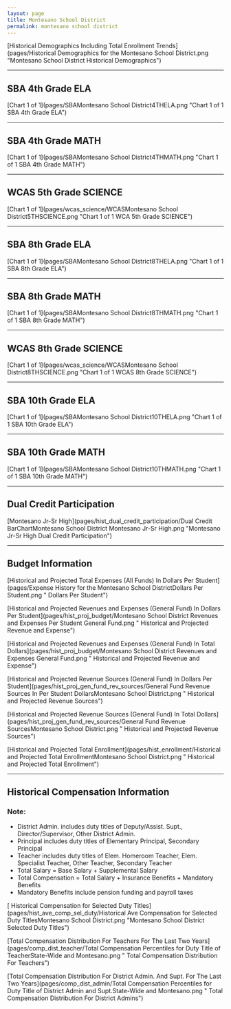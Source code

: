 ```yaml
---
layout: page
title: Montesano School District
permalink: montesano school district
---
```



[Historical Demographics Including Total Enrollment Trends](pages/Historical Demographics for the Montesano School District.png "Montesano School District Historical Demographics")

___

## SBA 4th Grade ELA

[Chart 1 of 1](pages/SBAMontesano School District4THELA.png "Chart 1 of 1 SBA 4th Grade ELA")


___

## SBA 4th Grade MATH

[Chart 1 of 1](pages/SBAMontesano School District4THMATH.png "Chart 1 of 1 SBA 4th Grade MATH")


___

## WCAS 5th Grade SCIENCE

[Chart 1 of 1](pages/wcas_science/WCASMontesano School District5THSCIENCE.png "Chart 1 of 1 WCA 5th Grade SCIENCE")


___

## SBA 8th Grade ELA

[Chart 1 of 1](pages/SBAMontesano School District8THELA.png "Chart 1 of 1 SBA 8th Grade ELA")


___

## SBA 8th Grade MATH

[Chart 1 of 1](pages/SBAMontesano School District8THMATH.png "Chart 1 of 1 SBA 8th Grade MATH")


___

## WCAS 8th Grade SCIENCE

[Chart 1 of 1](pages/wcas_science/WCASMontesano School District8THSCIENCE.png "Chart 1 of 1 WCAS 8th Grade SCIENCE")


___

## SBA 10th Grade ELA

[Chart 1 of 1](pages/SBAMontesano School District10THELA.png "Chart 1 of 1 SBA 10th Grade ELA")


___

## SBA 10th Grade MATH

[Chart 1 of 1](pages/SBAMontesano School District10THMATH.png "Chart 1 of 1 SBA 10th Grade MATH")


___

## Dual Credit Participation

[Montesano Jr-Sr High](pages/hist_dual_credit_participation/Dual Credit BarChartMontesano School District Montesano Jr-Sr High.png "Montesano Jr-Sr High Dual Credit Participation")


___

## Budget Information

[Historical and Projected Total Expenses (All Funds) In Dollars Per Student](pages/Expense History for the Montesano School DistrictDollars Per Student.png " Dollars Per Student")

[Historical and Projected Revenues and Expenses (General Fund) In Dollars Per Student](pages/hist_proj_budget/Montesano School District Revenues and Expenses Per Student General Fund.png " Historical and Projected Revenue and Expense")

[Historical and Projected Revenues and Expenses (General Fund) In Total Dollars](pages/hist_proj_budget/Montesano School District Revenues and Expenses General Fund.png " Historical and Projected Revenue and Expense")

[Historical and Projected Revenue Sources (General Fund) In Dollars Per Student](pages/hist_proj_gen_fund_rev_sources/General Fund Revenue Sources In Per Student DollarsMontesano School District.png " Historical and Projected Revenue Sources")

[Historical and Projected Revenue Sources (General Fund) In Total Dollars](pages/hist_proj_gen_fund_rev_sources/General Fund Revenue SourcesMontesano School District.png " Historical and Projected Revenue Sources")

[Historical and Projected Total Enrollment](pages/hist_enrollment/Historical and Projected Total EnrollmentMontesano School District.png " Historical and Projected Total Enrollment")


___

## Historical Compensation Information
### Note:
- District Admin. includes duty titles of Deputy/Assist. Supt., Director/Supervisor, Other District Admin.
- Principal includes duty titles of Elementary Principal, Secondary Principal
- Teacher includes duty titles of Elem. Homeroom Teacher, Elem. Specialist Teacher, Other Teacher, Secondary Teacher
- Total Salary = Base Salary + Supplemental Salary
- Total Compensation = Total Salary + Insurance Benefits + Mandatory Benefits
- Mandatory Benefits include pension funding and payroll taxes

[ Historical Compensation for Selected Duty Titles](pages/hist_ave_comp_sel_duty/Historical Ave Compensation for Selected Duty TitlesMontesano School District.png "Montesano School District Selected Duty Titles")

[Total Compensation Distribution For Teachers For The Last Two Years](pages/comp_dist_teacher/Total Compensation Percentiles for Duty Title of TeacherState-Wide and Montesano.png " Total Compensation Distribution For Teachers")

[Total Compensation Distribution For District Admin. And Supt. For The Last Two Years](pages/comp_dist_admin/Total Compensation Percentiles for Duty Title of District Admin and Supt.State-Wide and Montesano.png " Total Compensation Distribution For District Admins")

